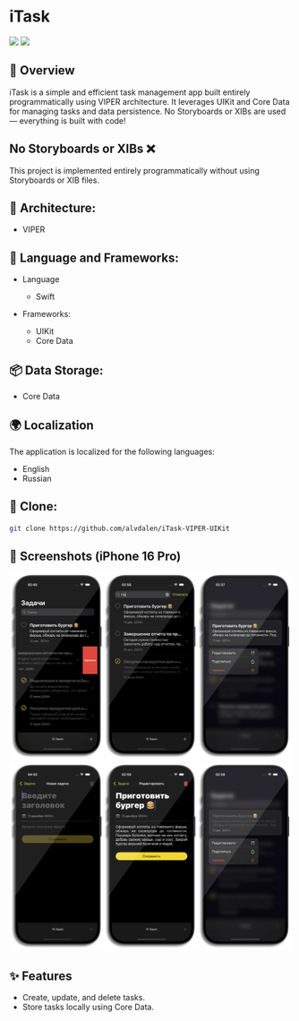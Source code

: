 # iTask
<img src="https://img.shields.io/badge/Swift-5.5+-orange?logo=swift&logoColor=orange&color=orange&labelColor=white" height="35" />
<img src="https://img.shields.io/badge/iOS-16.6+-blue?color=blue&labelColor=white" height="35" />

## 🚀 Overview
iTask is a simple and efficient task management app built entirely programmatically using VIPER architecture. It leverages UIKit and Core Data for managing tasks and data persistence. No Storyboards or XIBs are used — everything is built with code!

## No Storyboards or XIBs ❌

This project is implemented entirely programmatically without using Storyboards or XIB files.

## 🔧 Architecture:
- VIPER


## 📝 Language and Frameworks:
- Language
  - Swift 

- Frameworks:
  - UIKit
  - Core Data

## 📦 Data Storage:
  - Core Data

## 🌍 Localization

The application is localized for the following languages:

- English 
- Russian 
  
## 🚧 Clone:
   ```bash
   git clone https://github.com/alvdalen/iTask-VIPER-UIKit
   ```

## 📸 Screenshots (iPhone 16 Pro)
![App Cover](assets/screenshots/1.png)
![App Cover](assets/screenshots/2.png)

## ✨ Features
- Create, update, and delete tasks.
- Store tasks locally using Core Data.
